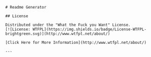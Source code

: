 
    # Readme Generator
    
    ## License

    Distributed under the "What the Fuck you Want" License.
    [![License: WTFPL](https://img.shields.io/badge/License-WTFPL-brightgreen.svg)](http://www.wtfpl.net/about/)

    [Click Here for More Information](http://www.wtfpl.net/about/)

    ---
  
  